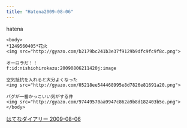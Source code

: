 ```yaml
---
title: "Hatena2009-08-06"
---
```


hatena

```
<body>
*1249560405*花火
<img src="http://gyazo.com/b2179bc241b3e37f9129b9dfc9fc9f8c.png">

オーロラだ！！
f:id:nishiohirokazu:20090806211420j:image

空気抵抗を入れると大分よくなった
<img src="http://gyazo.com/05218ee544468995e8d7826e81691a20.png">

バグが一番かっこいい気がする件
<img src="http://gyazo.com/97449570aa9947c862a9b8d182403b5e.png">
</body>
```


[はてなダイアリー 2009-08-06](https://nishiohirokazu.hatenadiary.org/archive/2009/08/06)